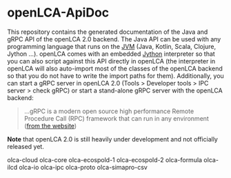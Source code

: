 # openLCA-ApiDoc
This repository contains the generated documentation of the Java and gRPC API of
the openLCA 2.0 backend. The Java API can be used with any programming language
that runs on the [JVM](https://adoptopenjdk.net/) (Java, Kotlin, Scala, Clojure,
Jython ...). openLCA comes with an embedded [Jython](https://www.jython.org/)
interpreter so that you can also script against this API directly in openLCA
(the interpreter in openLCA will also auto-import most of the classes of the
openLCA backend so that you do not have to write the import paths for them).
Additionally, you can start a gRPC server in openLCA 2.0 (Tools > Developer
tools > IPC server > check gRPC) or start a stand-alone gRPC server with the
openLCA backend:

> ...gRPC is a modern open source high performance Remote Procedure Call (RPC)
> framework that can run in any environment
> ([from the website](https://grpc.io/))

**Note** that openLCA 2.0 is still heavily under development and not officially
released yet.

olca-cloud
olca-core
olca-ecospold-1
olca-ecospold-2
olca-formula
olca-ilcd
olca-io
olca-ipc
olca-proto
olca-simapro-csv